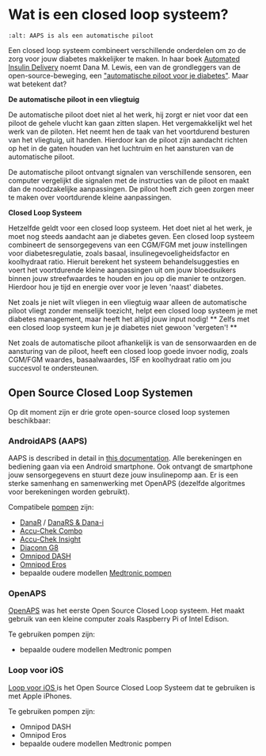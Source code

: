 # Wat is een closed loop systeem?

```{image} ../images/autopilot.png
:alt: AAPS is als een automatische piloot
```

Een closed loop systeem combineert verschillende onderdelen om zo de zorg voor jouw diabetes makkelijker te maken. In haar boek [Automated Insulin Delivery](https://www.artificialpancreasbook.com/) noemt Dana M. Lewis, een van de grondleggers van de open-source-beweging, een ["automatische piloot voor je diabetes"](https://www.artificialpancreasbook.com/3.-getting-started-with-your-aps). Maar wat betekent dat?

**De automatische piloot in een vliegtuig**

De automatische piloot doet niet al het werk, hij zorgt er niet voor dat een piloot de gehele vlucht kan gaan zitten slapen. Het vergemakkelijkt wel het werk van de piloten. Het neemt hen de taak van het voortdurend besturen van het vliegtuig, uit handen. Hierdoor kan de piloot zijn aandacht richten op het in de gaten houden van het luchtruim en het aansturen van de automatische piloot.

De automatische piloot ontvangt signalen van verschillende sensoren, een computer vergelijkt die signalen met de instructies van de piloot en maakt dan de noodzakelijke aanpassingen. De piloot hoeft zich geen zorgen meer te maken over voortdurende kleine aanpassingen.

**Closed Loop Systeem**

Hetzelfde geldt voor een closed loop systeem. Het doet niet al het werk, je moet nog steeds aandacht aan je diabetes geven. Een closed loop systeem combineert de sensorgegevens van een CGM/FGM met jouw instellingen voor diabetesregulatie, zoals basaal, insulinegevoeligheidsfactor en koolhydraat ratio. Hieruit berekent het systeem behandelsuggesties en voert het voortdurende kleine aanpassingen uit om jouw bloedsuikers binnen jouw streefwaardes te houden en jou op die manier te ontzorgen. Hierdoor hou je tijd en energie over voor je leven 'naast' diabetes.

Net zoals je niet wilt vliegen in een vliegtuig waar alleen de automatische piloot vliegt zonder menselijk toezicht, helpt een closed loop systeem je met diabetes management, maar heeft het altijd jouw input nodig! ** Zelfs met een closed loop systeem kun je je diabetes niet gewoon 'vergeten'! **

Net zoals de automatische piloot afhankelijk is van de sensorwaarden en de aansturing van de piloot, heeft een closed loop goede invoer nodig, zoals CGM/FGM waardes, basaalwaardes, ISF en koolhydraat ratio om jou succesvol te ondersteunen.

## Open Source Closed Loop Systemen

Op dit moment zijn er drie grote open-source closed loop systemen beschikbaar:

### AndroidAPS (AAPS)

AAPS is described in detail in [this documentation](./WhatisAndroidAPS.html). Alle berekeningen en bediening gaan via een Android smartphone. Ook ontvangt de smartphone jouw sensorgegevens en stuurt deze jouw insulinepomp aan. Er is een sterke samenhang en samenwerking met OpenAPS (dezelfde algoritmes voor berekeningen worden gebruikt).

Compatibele [pompen](../Hardware/pumps.md) zijn:

- [DanaR](../Configuration/DanaR-Insulin-Pump.md) / [DanaRS & Dana-i](../Configuration/DanaRS-Insulin-Pump.html)
- [Accu-Chek Combo](../Configuration/Accu-Chek-Combo-Pump.md)
- [Accu-Chek Insight](../Configuration/Accu-Chek-Insight-Pump.md)
- [Diaconn G8](../Configuration/DiaconnG8.md)
- [Omnipod DASH](../Configuration/OmnipodDASH.md)
- [Omnipod Eros](../Configuration/OmnipodEros.md)
- bepaalde oudere modellen [Medtronic pompen](../Configuration/MedtronicPump.md)

### OpenAPS

[OpenAPS](https://openaps.readthedocs.io) was het eerste Open Source Closed Loop systeem. Het maakt gebruik van een kleine computer zoals Raspberry Pi of Intel Edison.

Te gebruiken pompen zijn:

- bepaalde oudere modellen Medtronic pompen

### Loop voor iOS

[Loop voor iOS ](https://loopkit.github.io/loopdocs/) is het Open Source Closed Loop Systeem dat te gebruiken is met Apple iPhones.

Te gebruiken pompen zijn:

- Omnipod DASH
- Omnipod Eros
- bepaalde oudere modellen Medtronic pompen
